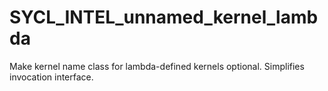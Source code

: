 # SYCL_INTEL_unnamed_kernel_lambda

Make kernel name class for lambda-defined kernels optional.  Simplifies invocation interface.

